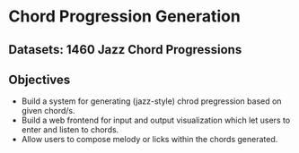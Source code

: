 # Chord Progression Generation

## Datasets: 1460 Jazz Chord Progressions

## Objectives
* Build a system for generating (jazz-style) chrod pregression based on given chord/s.
* Build a web frontend for input and output visualization which let users to enter and listen to chords.
* Allow users to compose melody or licks within the chords generated.
